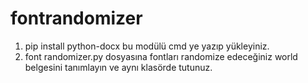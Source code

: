 # fontrandomizer
1) pip install python-docx  bu modülü cmd ye yazıp yükleyiniz.
2) font randomizer.py dosyasına fontları randomize edeceğiniz world belgesini tanımlayın ve aynı klasörde tutunuz.

